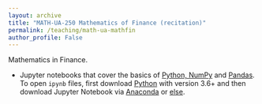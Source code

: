 ```yaml
---
layout: archive
title: "MATH-UA-250 Mathematics of Finance (recitation)"
permalink: /teaching/math-ua-mathfin
author_profile: False
---
```


Mathematics in Finance.

- Jupyter notebooks that cover the basics of [Python, NumPy](/files/Python%20jupyter-notebook-tutorial.ipynb) and [Pandas](/files/intro-to-pandas.ipynb). To open `ipynb` files, first download [Python](https://www.python.org/downloads/) with version 3.6+ and then download Jupyter Notebook via [Anaconda](https://docs.anaconda.com/anaconda/install/) or [else](https://jupyter.org/install). 